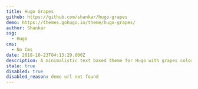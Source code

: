 ```yaml
---
title: Hugo Grapes
github: https://github.com/shankar/hugo-grapes
demo: https://themes.gohugo.io/theme/hugo-grapes/
author: Shankar
ssg:
  - Hugo
cms:
  - No Cms
date: 2018-10-23T04:13:29.000Z
description: A minimalistic text based theme for Hugo with grapes color theme
stale: true
disabled: true
disabled_reason: demo url not found
---
```

